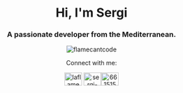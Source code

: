 <h1 align="center">Hi, I'm Sergi</h1>
<h3 align="center">A passionate developer from the Mediterranean.</h3>
<div align="center"><img src="https://komarev.com/ghpvc/?username=devsergi&label=Profile%20views&color=0e75b6&style=flat" alt="flamecantcode" /></div>
<p align="center" >Connect with me:</p>
<p align="center"><a href="https://twitter.com/unktrooper" target="blank"><img align="center" src="https://raw.githubusercontent.com/rahuldkjain/github-profile-readme-generator/master/src/images/icons/Social/twitter.svg" alt="laflamedev" height="30" width="40" /></a> <a href="https://www.linkedin.com/in/sergi-c-26088721a" target="blank" align="center"><img align="center" src="https://raw.githubusercontent.com/rahuldkjain/github-profile-readme-generator/master/src/images/icons/Social/linked-in-alt.svg" alt="sergi-camps-26088721a" height="30" width="40" /></a><a href="https://discord.com/users/661515825177559063" target="blank" align="center"><img align="center" src="https://raw.githubusercontent.com/rahuldkjain/github-profile-readme-generator/master/src/images/icons/Social/discord.svg" alt="661515825177559063" height="30" width="40" /></a></p>

